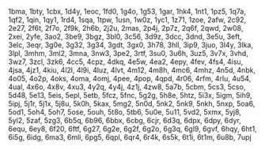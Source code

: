 1bma, 1bty, 1cbx, 1d4y, 1eoc, 1fd0, 1g4o, 1g53, 1gar, 1hk4, 1nt1, 1pz5, 1q7a, 1qf2, 1qin, 1qy1, 1rd4, 1sqa, 1tpw, 1usn, 1w0z, 1yc1, 1z71, 1zoe, 2afw, 2c92, 2e27, 2f6t, 2f7o, 2f9k, 2h6b, 2j2u, 2mas, 2p4j, 2p7z, 2q6f, 2qwd, 2w08, 2xei, 2yfe, 3ao2, 3be9, 3bgz, 3bl0, 3c56, 3d9z, 3dcc, 3dnd, 3e5u, 3eft, 3elc, 3eqr, 3g0e, 3g32, 3g34, 3gdt, 3gx0, 3h78, 3hll, 3ip9, 3juo, 3l4y, 3lka, 3lpl, 3mhm, 3ml2, 3mna, 3nw3, 3pe2, 3rtf, 3su0, 3u6h, 3uz5, 3v7x, 3vhd, 3wz7, 3zcl, 3zk6, 4cc5, 4cpz, 4dkq, 4e5w, 4ea2, 4epy, 4fev, 4fs4, 4isu, 4jsa, 4jz1, 4kiu, 4l2l, 4l9i, 4luz, 4lvt, 4m12, 4m8h, 4mc6, 4mhz, 4n5d, 4nbk, 4o05, 4o2p, 4oks, 4oma, 4omj, 4pee, 4pop, 4qpd, 4r06, 4rfm, 4rlu, 4u54, 4ual, 4x6o, 4x8v, 4xu3, 4y2q, 4y4j, 4z1j, 4zw8, 5a7b, 5cbm, 5cs3, 5cso, 5d48, 5e13, 5eis, 5epl, 5etb, 5fcz, 5fnc, 5g2g, 5h8e, 5htz, 5i3x, 5igm, 5ih9, 5ipj, 5j1r, 5j1x, 5j8u, 5k0h, 5kax, 5mg2, 5n0d, 5nk2, 5nk9, 5nkh, 5nxp, 5oa6, 5od1, 5oh4, 5oh7, 5ose, 5ouh, 5t8o, 5tb6, 5u0e, 5u11, 5vd2, 5xmx, 5yj8, 5yl2, 5zaf, 5zg3, 6b5q, 6b96, 6bbx, 6cbg, 6cjr, 6d3q, 6dpx, 6dpy, 6dyr, 6equ, 6ey8, 6f20, 6ftf, 6g27, 6g2e, 6g2f, 6g2o, 6g3q, 6gl9, 6gvf, 6hqy, 6ht1, 6i5g, 6idg, 6ma3, 6mli, 6pg5, 6qpl, 6qr4, 6r4k, 6s5k, 6t1i, 6t1m, 6u8b, 7upj
